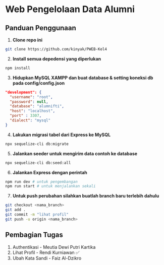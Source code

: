 # Web Pengelolaan Data Alumni

## Panduan Penggunaan

1. **Clone repo ini**

```bash
git clone https://github.com/kinyak/PWEB-Kel4
```

2. **Install semua depedensi yang diperlukan**

```bash
npm install
```

3. **Hidupkan MySQL XAMPP dan buat database & setting koneksi db pada config/config.json**

```json
"development": {
  "username": "root",
  "password": null,
  "database": "alumnifti",
  "host": "localhost",
  "port" : 3307,
  "dialect": "mysql"
}
```

4. **Lakukan migrasi tabel dari Express ke MySQL**

```bash
npx sequelize-cli db:migrate
```

5. **Jalankan seeder untuk mengirim data contoh ke database**

```bash
npx sequelize-cli db:seed:all
```

6. **Jalankan Express dengan perintah**

```bash
npm run dev # untuk pengembangan
npm run start # untuk menjalankan sekali
```

7. **Untuk push perubahan silahkan buatlah branch baru terlebih dahulu**

```bash
git checkout <nama_branch>
git add .
git commit -m "lihat profil"
git push -u origin <nama_branch>
```

## Pembagian Tugas

1. Authentikasi - Meutia Dewi Putri Kartika
2. Lihat Profil - Rendi Kurniawan ✅
3. Ubah Kata Sandi - Faiz Al-Dzikro